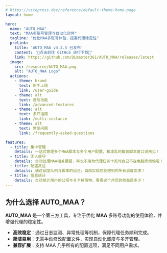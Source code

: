 ```yaml
---
# https://vitepress.dev/reference/default-theme-home-page
layout: home

hero:
  name: "AUTO_MAA"
  text: "MAA多账号管理与自动化软件"
  tagline: "优化MAA多账号体验，提高代理稳定性"
  prelink:
    title: 'AUTO_MAA v4.3.5 已发布'
    content: '🚀点击前往 GitHub 进行下载🚀'
    link: https://github.com/DLmaster361/AUTO_MAA/releases/latest
  image:
    src: /resource/AUTO_MAA.png
    alt: "AUTO_MAA Logo"
  actions:
    - theme: brand
      text: 新手上路
      link: /user-guide
    - theme: alt
      text: 进阶功能
      link: /advanced-features
    - theme: alt
      text: 多开指南
      link: /multi-instance
    - theme: alt
      text: 常见问题
      link: /frequently-asked-questions

features:
  - title: 集中管理
    details: 一站式管理多个MAA脚本与多个用户配置，和凌乱的散装脚本窗口说再见！
  - title: 无人值守
    details: 自动处理MAA相关报错，再也不用为代理任务卡死时自己不在电脑旁烦恼啦！
  - title: 配置灵活
    details: 通过调度队列与脚本的组合，自由实现您能想到的所有调度需求！
  - title: 信息统计
    details: 自动统计用户的公招与关卡掉落物，看看这个月您的收益是多少！
---
```


## 为什么选择 AUTO_MAA？

**AUTO_MAA** 是一个第三方工具，专注于优化 **MAA** 多账号功能的使用体验，并增强代理的稳定性。

- **高效稳定**：通过日志监测、异常处理等机制，保障代理任务顺利完成。
- **简洁易用**：无需手动修改配置文件，实现自动化调度与多开管理。
- **兼容扩展**：支持 MAA 几乎所有的配置选项，满足不同用户需求。


